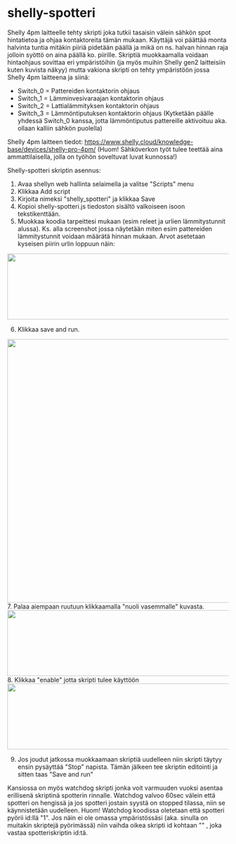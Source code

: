 # shelly-spotteri
Shelly 4pm laitteelle tehty skripti joka tutkii tasaisin välein sähkön spot hintatietoa ja ohjaa kontaktoreita tämän mukaan. Käyttäjä voi päättää monta halvinta tuntia mitäkin piiriä pidetään päällä ja mikä on ns. halvan hinnan raja jolloin syöttö on aina päällä ko. piirille. Skriptiä muokkaamalla voidaan hintaohjaus sovittaa
eri ympäristöihin (ja myös muihin Shelly gen2 laitteisiin kuten kuvista näkyy) mutta vakiona skripti on tehty ympäristöön jossa Shelly 4pm laitteena ja siinä:
- Switch_0 = Pattereiden kontaktorin ohjaus
- Switch_1 = Lämminvesivaraajan kontaktorin ohjaus
- Switch_2 = Lattialämmityksen kontaktorin ohjaus
- Switch_3 = Lämmöntiputuksen kontaktorin ohjaus
(Kytketään päälle yhdessä Switch_0 kanssa, jotta lämmöntiputus pattereille aktivoituu aka. ollaan kalliin sähkön puolella)

Shelly 4pm laitteen tiedot:
https://www.shelly.cloud/knowledge-base/devices/shelly-pro-4pm/
(Huom! Sähköverkon työt tulee teettää aina ammattilaisella, jolla on työhön soveltuvat luvat kunnossa!)


Shelly-spotteri skriptin asennus:
1. Avaa shellyn web hallinta selaimella ja valitse "Scripts" menu
2. Klikkaa Add script
3. Kirjoita nimeksi "shelly_spotteri" ja klikkaa Save
4. Kopioi shelly-spotteri.js tiedoston sisältö valkoiseen isoon tekstikenttään.
5. Muokkaa koodia tarpeittesi mukaan (esim releet ja urlien lämmitystunnit alussa). Ks. alla screenshot jossa näytetään miten esim pattereiden lämmitystunnit voidaan
määrätä hinnan mukaan. Arvot asetetaan kyseisen piirin urlin loppuun näin:
<img src="https://user-images.githubusercontent.com/5729471/199441089-6a880150-9fdc-4b38-b870-c23ae7003fb5.png" width="600" height="150">

6. Klikkaa save and run.
<img src="https://user-images.githubusercontent.com/5729471/199425810-8dfd4d6c-bc7f-4e9d-b1c4-a1009d4d8d13.png" width="600" height="600">
7. Palaa aiempaan ruutuun klikkaamalla "nuoli vasemmalle" kuvasta.
<img src="https://user-images.githubusercontent.com/5729471/199427340-6cfa81ff-eca9-4009-b4ce-f46ec64f7aa7.png" width="600" height="150">
8. Klikkaa "enable" jotta skripti tulee käyttöön
<img src="https://user-images.githubusercontent.com/5729471/199426757-96a11543-b343-4ab0-859d-e2c4aea124e0.png" width="600" height="150">

9. Jos joudut jatkossa muokkaamaan skriptiä uudelleen niin skripti täytyy ensin pysäyttää "Stop" napista. Tämän jälkeen tee skriptin editointi ja sitten taas "Save and run"

Kansiossa on myös watchdog skripti jonka voit varmuuden vuoksi asentaa erillisenä skriptinä spotterin rinnalle. Watchdog valvoo 60sec välein että spotteri on hengissä ja jos spotteri jostain syystä on stopped tilassa, niin se käynnistetään uudelleen. Huom! Watchdog koodissa oletetaan että spotteri pyörii id:llä "1". Jos näin ei ole omassa ympäristössäsi (aka. sinulla on muitakin skriptejä pyörimässä) niin vaihda oikea skripti id kohtaan "" , joka vastaa spotteriskriptin id:tä.
